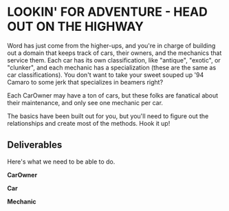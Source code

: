 # LOOKIN' FOR ADVENTURE - HEAD OUT ON THE HIGHWAY

Word has just come from the higher-ups, and you're in charge of building out a domain that keeps track of cars, their owners, and the mechanics that service them.  Each car has its own classification, like "antique", "exotic", or "clunker", and each mechanic has a specialization (these are the same as car classifications).  You don't want to take your sweet souped up '94 Camaro to some jerk that specializes in beamers right?

Each CarOwner may have a ton of cars, but these folks are fanatical about their maintenance, and only see one mechanic per car.

The basics have been built out for you, but you'll need to figure out the relationships and create most of the methods.  Hook it up!

## Deliverables

Here's what we need to be able to do.

**CarOwner**

  <!-- - CarOwner.all
  Get an array of all owners -->

  <!-- - CarOwner#cars
  Get an array of all the cars that a specific owner has -->

  <!-- - CarOwner#mechanics
  Get an array of all the mechanics that a specific owner goes to -->

  <!-- - CarOwner.average_owned
  Get the average amount of cars owned for all owners -->

**Car**

  <!-- - Car.all
  Get an array of all cars -->

  <!-- - Car.classification
  Get an array of all car classifications -->

  <!-- - Car#expert_mechanics
  Get an array of mechanics that have an expertise that matches the car classification -->

**Mechanic**

  <!-- - Mechanic.all
  Get an array of all mechanics -->

  <!-- - Mechanic#cars
  Get an array of all cars that a mechanic services -->

  <!-- - Mechanic#car_owners
  Get an array of all the car owners that go to a specific mechanic -->

  <!-- - Mechanic#car_owner_names
  Get an array of the names of all car owners who
  go to a specific mechanic -->
